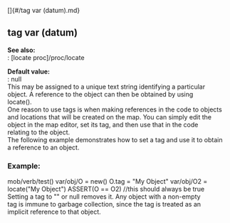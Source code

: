 []{#/tag var (datum).md}    
## tag var (datum)    
**See also:**    
:   [locate proc]/proc/locate    
<!-- -->    
**Default value:**    
:   null    
This may be assigned to a unique text string identifying a particular    
object. A reference to the object can then be obtained by using    
locate().    
One reason to use tags is when making references in the code to objects    
and locations that will be created on the map. You can simply edit the    
object in the map editor, set its tag, and then use that in the code    
relating to the object.    
The following example demonstrates how to set a tag and use it to obtain    
a reference to an object.    
### Example:    
mob/verb/test() var/obj/O = new() O.tag = \"My Object\" var/obj/O2 =    
locate(\"My Object\") ASSERT(O == O2) //this should always be true    
Setting a tag to \"\" or null removes it. Any object with a non-empty    
tag is immune to garbage collection, since the tag is treated as an    
implicit reference to that object.  